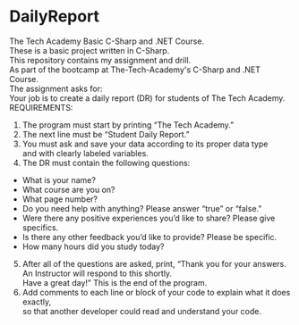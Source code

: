 # DailyReport
The Tech Academy Basic C-Sharp and .NET Course.<br> 
These is a basic project written in C-Sharp.<br> 
This repository contains my assignment and drill.<br>
As part of the bootcamp at The-Tech-Academy's C-Sharp and .NET Course.<br>
The assignment asks for:<br>
Your job is to create a daily report (DR) for students of The Tech Academy.<br>
REQUIREMENTS:<br>
1. The program must start by printing “The Tech Academy.”<br>
2. The next line must be “Student Daily Report.”<br>
3. You must ask and save your data according to its proper data type<br>
and with clearly labeled variables.<br>
4. The DR must contain the following questions:<br>
* What is your name?<br>
* What course are you on?<br>
* What page number?<br>
* Do you need help with anything? Please answer “true” or “false.”<br>
* Were there any positive experiences you’d like to share? Please give specifics.<br>
* Is there any other feedback you’d like to provide? Please be specific.
* How many hours did you study today?<br>
5. After all of the questions are asked, print, “Thank you for your answers. An Instructor will respond to this shortly.<br> Have a great day!” This is the end of the program.<br>
6. Add comments to each line or block of your code to explain what it does exactly,<br> so that another developer could read and understand your code. <br>
